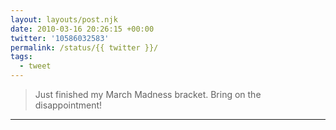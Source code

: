 ```yaml
---
layout: layouts/post.njk
date: 2010-03-16 20:26:15 +00:00
twitter: '10586032583'
permalink: /status/{{ twitter }}/
tags: 
  - tweet
---
```


> Just finished my March Madness bracket. Bring on the disappointment!

---
